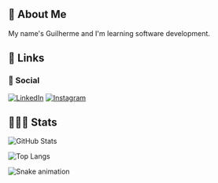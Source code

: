 ## 🚀 About Me
My name's Guilherme and I'm learning software development.

## 🔗 Links

### 📱 Social
[![LinkedIn](https://img.shields.io/badge/LinkedIn-0077B5?style=for-the-badge&logo=linkedin&logoColor=white)](https://www.linkedin.com/in/guilherme-rek-castanha-9a2ab1182/)
[![Instagram](https://img.shields.io/badge/-Instagram-%23E4405F?style=for-the-badge&logo=instagram&logoColor=white)](https://www.instagram.com/guilherme.rek/)

## 🧑🏻‍💻 Stats
![GitHub Stats](https://github-readme-stats.vercel.app/api?username=guilhermerek&theme=transparent&bg_color=000&border_color=30A3DC&show_icons=true&icon_color=30A3DC&title_color=E94D5F&text_color=FFF)

![Top Langs](https://github-readme-stats-git-masterrstaa-rickstaa.vercel.app/api/top-langs/?username=guilhermerek&layout=compact&bg_color=000&border_color=30A3DC&title_color=E94D5F&text_color=FFF)

![Snake animation](https://github.com/guilhermerek/guilhermerek/blob/output/github-contribution-grid-snake.svg)
